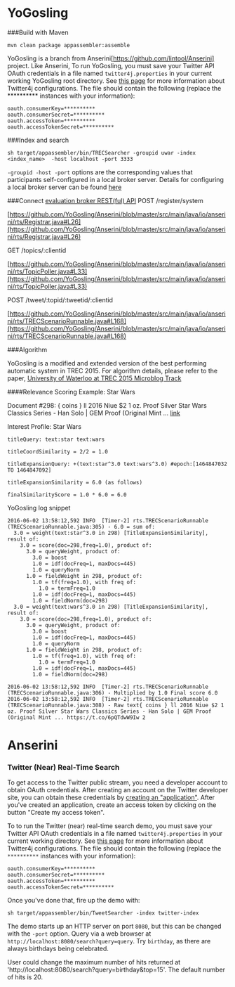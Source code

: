 YoGosling
========

###Build with Maven

```
mvn clean package appassembler:assemble
```

YoGosling is a branch from Anserini[https://github.com/lintool/Anserini] project. Like Anserini, To run YoGosling, you must save your Twitter API OAuth credentials in a file named `twitter4j.properties` in your current working YoGosling root directory. See [this page](http://twitter4j.org/en/configuration.html) for more information about Twitter4j configurations. The file should contain the following (replace the ********** instances with your information):

	oauth.consumerKey=**********
	oauth.consumerSecret=**********
	oauth.accessToken=**********
	oauth.accessTokenSecret=**********

###Index and search 

```
sh target/appassembler/bin/TRECSearcher -groupid uwar -index <index_name>  -host localhost -port 3333 
```

`-groupid -host -port` options are the corresponding values that participants self-configured in a local broker server. Details for configuring a local broker server can be found [here](https://github.com/trecrts/trecrts-eval)


###Connect [evaluation broker REST(ful) API](https://github.com/trecrts/trecrts-eval/tree/master/trecrts-server) 
POST /register/system 

[https://github.com/YoGosling/Anserini/blob/master/src/main/java/io/anserini/rts/Registrar.java#L26](https://github.com/YoGosling/Anserini/blob/master/src/main/java/io/anserini/rts/Registrar.java#L26)

GET /topics/:clientid

[https://github.com/YoGosling/Anserini/blob/master/src/main/java/io/anserini/rts/TopicPoller.java#L33](https://github.com/YoGosling/Anserini/blob/master/src/main/java/io/anserini/rts/TopicPoller.java#L33)

POST /tweet/:topid/:tweetid/:clientid

[https://github.com/YoGosling/Anserini/blob/master/src/main/java/io/anserini/rts/TRECScenarioRunnable.java#L168](https://github.com/YoGosling/Anserini/blob/master/src/main/java/io/anserini/rts/TRECScenarioRunnable.java#L168)


###Algorithm

YoGosling is a modified and extended version of the best performing automatic system in TREC 2015. For algorithm details, please refer to the paper, [University of Waterloo at TREC 2015 Microblog Track](http://trec.nist.gov/pubs/trec24/papers/UWaterlooMDS-MB.pdf)

####Relevance Scoring Example: Star Wars 

Document #298: { coins } ll 2016 Niue $2 1 oz. Proof Silver Star Wars Classics Series - Han Solo | GEM Proof (Original Mint ... [link](https://t.co/6pQTdwW9Iw) 

Interest Profile: Star Wars

	titleQuery: text:star text:wars 

	titleCoordSimilarity = 2/2 = 1.0 

	titleExpansionQuery: +(text:star^3.0 text:wars^3.0) #epoch:[1464847032 TO 1464847092]
	
	titleExpansionSimilarity = 6.0 (as follows)
	
	finalSimilarityScore = 1.0 * 6.0 = 6.0

YoGosling log snippet

```
2016-06-02 13:58:12,592 INFO  [Timer-2] rts.TRECScenarioRunnable (TRECScenarioRunnable.java:305) - 6.0 = sum of:
  3.0 = weight(text:star^3.0 in 298) [TitleExpansionSimilarity], result of:
    3.0 = score(doc=298,freq=1.0), product of:
      3.0 = queryWeight, product of:
        3.0 = boost
        1.0 = idf(docFreq=1, maxDocs=445)
        1.0 = queryNorm
      1.0 = fieldWeight in 298, product of:
        1.0 = tf(freq=1.0), with freq of:
          1.0 = termFreq=1.0
        1.0 = idf(docFreq=1, maxDocs=445)
        1.0 = fieldNorm(doc=298)
  3.0 = weight(text:wars^3.0 in 298) [TitleExpansionSimilarity], result of:
    3.0 = score(doc=298,freq=1.0), product of:
      3.0 = queryWeight, product of:
        3.0 = boost
        1.0 = idf(docFreq=1, maxDocs=445)
        1.0 = queryNorm
      1.0 = fieldWeight in 298, product of:
        1.0 = tf(freq=1.0), with freq of:
          1.0 = termFreq=1.0
        1.0 = idf(docFreq=1, maxDocs=445)
        1.0 = fieldNorm(doc=298)

2016-06-02 13:58:12,592 INFO  [Timer-2] rts.TRECScenarioRunnable (TRECScenarioRunnable.java:306) - Multiplied by 1.0 Final score 6.0
2016-06-02 13:58:12,592 INFO  [Timer-2] rts.TRECScenarioRunnable (TRECScenarioRunnable.java:308) - Raw text{ coins } ll 2016 Niue $2 1 oz. Proof Silver Star Wars Classics Series - Han Solo | GEM Proof (Original Mint ... https://t.co/6pQTdwW9Iw 2

```





Anserini
========

### Twitter (Near) Real-Time Search

To get access to the Twitter public stream, you need a developer account to obtain OAuth credentials. After creating an account on the Twitter developer site, you can obtain these credentials by [creating an "application"](https://dev.twitter.com/apps/new). After you've created an application, create an access token by clicking on the button "Create my access token".

To to run the Twitter (near) real-time search demo, you must save your Twitter API OAuth credentials in a file named `twitter4j.properties` in your current working directory. See [this page](http://twitter4j.org/en/configuration.html) for more information about Twitter4j configurations. The file should contain the following (replace the `**********` instances with your information):

```
oauth.consumerKey=**********
oauth.consumerSecret=**********
oauth.accessToken=**********
oauth.accessTokenSecret=**********
```

Once you've done that, fire up the demo with:

```
sh target/appassembler/bin/TweetSearcher -index twitter-index
```

The demo starts up an HTTP server on port `8080`, but this can be changed with the `-port` option. Query via a web browser at `http://localhost:8080/search?query=query`. Try `birthday`, as there are always birthdays being celebrated. 

User could change the maximum number of hits returned at 'http://localhost:8080/search?query=birthday&top=15'. The default number of hits is 20. 
